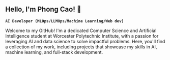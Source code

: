 ## Hello, I'm Phong Cao! 👋

**`AI Developer (MLOps/LLMOps/Machine Learning/Web dev)`**

Welcome to my GitHub! I'm a dedicated Computer Science and Artificial Intelligence student at Worcester Polytechnic Institute, with a passion for leveraging AI and data science to solve impactful problems. Here, you'll find a collection of my work, including projects that showcase my skills in AI, machine learning, and full-stack development.
<!--
**PhongCT1105/PhongCT1105** is a ✨ _special_ ✨ repository because its `README.md` (this file) appears on your GitHub profile.

Here are some ideas to get you started:

- 🔭 I’m currently working on ...
- 🌱 I’m currently learning ...
- 👯 I’m looking to collaborate on ...
- 🤔 I’m looking for help with ...
- 💬 Ask me about ...
- 📫 How to reach me: ...
- 😄 Pronouns: ...
- ⚡ Fun fact: ...
-->
